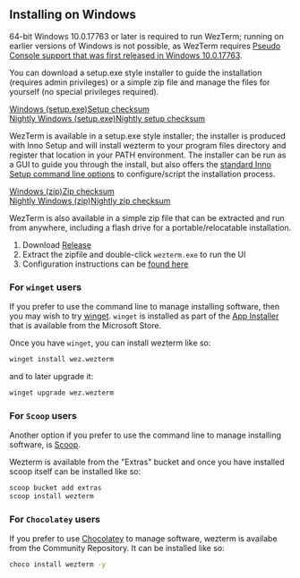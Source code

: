 ## Installing on Windows

64-bit Windows 10.0.17763 or later is required to run WezTerm; running on
earlier versions of Windows is not possible, as WezTerm requires [Pseudo
Console support that was first released in Windows
10.0.17763](https://devblogs.microsoft.com/commandline/windows-command-line-introducing-the-windows-pseudo-console-conpty/).

You can download a setup.exe style installer to guide the installation
(requires admin privileges) or a simple zip file and manage the files for
yourself (no special privileges required).

<a href="{{ windows_exe_stable }}" class="btn">Windows (setup.exe)</a><a href="{{  }}">Setup checksum</a><br/>
<a href="{{ windows_exe_nightly }}" class="btn">Nightly Windows (setup.exe)</a><a href="{{  }}">Nightly setup checksum</a>

WezTerm is available in a setup.exe style installer; the installer is produced
with Inno Setup and will install wezterm to your program files directory and
register that location in your PATH environment.  The installer can be run
as a GUI to guide you through the install, but also offers the [standard
Inno Setup command line options](https://jrsoftware.org/ishelp/index.php?topic=setupcmdline)
to configure/script the installation process.

  <a href="{{ windows_zip_stable }}" class="btn">Windows (zip)</a><a href="{{  }}">Zip checksum</a><br/>
<a href="{{ windows_zip_nightly }}" class="btn">Nightly Windows (zip)</a><a href="{{ }}">Nightly zip checksum</a>

WezTerm is also available in a simple zip file that can be extracted and
run from anywhere, including a flash drive for a portable/relocatable
installation.

1. Download <a href="{{ windows_zip_stable }}">Release</a>
2. Extract the zipfile and double-click `wezterm.exe` to run the UI
3. Configuration instructions can be [found here](../config/files.html)

### For `winget` users

If you prefer to use the command line to manage installing software,
then you may wish to try [winget](https://github.com/microsoft/winget-cli#installing-the-client).
`winget` is installed as part of the [App Installer](https://www.microsoft.com/en-us/p/app-installer/9nblggh4nns1)
that is available from the Microsoft Store.

Once you have `winget`, you can install wezterm like so:

```bash
winget install wez.wezterm
```

and to later upgrade it:

```bash
winget upgrade wez.wezterm
```

### For `Scoop` users

Another option if you prefer to use the command line to manage installing
software, is [Scoop](https://scoop.sh/).

Wezterm is available from the "Extras" bucket and once you have installed
scoop itself can be installed like so:

```bash
scoop bucket add extras
scoop install wezterm
```

### For `Chocolatey` users

If you prefer to use [Chocolatey](https://chocolatey.org) to manage software,
wezterm is availabe from the Community Repository.  It can be installed like
so:

```bash
choco install wezterm -y
```
